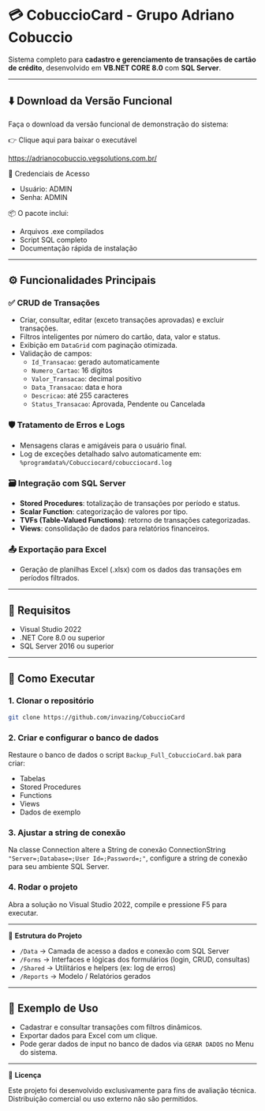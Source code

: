 
# 💳 CobuccioCard - Grupo Adriano Cobuccio

Sistema completo para **cadastro e gerenciamento de transações de cartão de crédito**, desenvolvido em **VB.NET CORE 8.0** com **SQL Server**.

---

## ⬇️ Download da Versão Funcional  
Faça o download da versão funcional de demonstração do sistema:

👉 Clique aqui para baixar o executável

https://adrianocobuccio.vegsolutions.com.br/

🔐 Credenciais de Acesso

- Usuário: ADMIN  
- Senha: ADMIN

📦 O pacote inclui:

- Arquivos .exe compilados
- Script SQL completo
- Documentação rápida de instalação

---

## ⚙️ Funcionalidades Principais

### ✅ CRUD de Transações
- Criar, consultar, editar (exceto transações aprovadas) e excluir transações.
- Filtros inteligentes por número do cartão, data, valor e status.
- Exibição em `DataGrid` com paginação otimizada.
- Validação de campos:
  - `Id_Transacao`: gerado automaticamente
  - `Numero_Cartao`: 16 dígitos
  - `Valor_Transacao`: decimal positivo
  - `Data_Transacao`: data e hora
  - `Descricao`: até 255 caracteres
  - `Status_Transacao`: Aprovada, Pendente ou Cancelada

### 🛡️ Tratamento de Erros e Logs
- Mensagens claras e amigáveis para o usuário final.
- Log de exceções detalhado salvo automaticamente em: `%programdata%/Cobucciocard/cobucciocard.log`

### 🗃️ Integração com SQL Server
- **Stored Procedures**: totalização de transações por período e status.
- **Scalar Function**: categorização de valores por tipo.
- **TVFs (Table-Valued Functions)**: retorno de transações categorizadas.
- **Views**: consolidação de dados para relatórios financeiros.

### 📤 Exportação para Excel
- Geração de planilhas Excel (.xlsx) com os dados das transações em períodos filtrados.

---

## 🧩 Requisitos

- Visual Studio 2022  
- .NET Core 8.0 ou superior  
- SQL Server 2016 ou superior

---

## 🚀 Como Executar

### 1. Clonar o repositório

```bash
git clone https://github.com/invazing/CobuccioCard
```

### 2. Criar e configurar o banco de dados

Restaure o banco de dados o script `Backup_Full_CobuccioCard.bak` para criar:

- Tabelas
- Stored Procedures
- Functions
- Views
- Dados de exemplo

### 3. Ajustar a string de conexão

Na classe Connection altere a String de conexão ConnectionString `"Server=;Database=;User Id=;Password=;"`, configure a string de conexão para seu ambiente SQL Server.

### 4. Rodar o projeto

Abra a solução no Visual Studio 2022, compile e pressione F5 para executar.

---

📁 **Estrutura do Projeto**
- `/Data`         → Camada de acesso a dados e conexão com SQL Server
- `/Forms`        → Interfaces e lógicas dos formulários (login, CRUD, consultas)
- `/Shared`       → Utilitários e helpers (ex: log de erros)
- `/Reports`      → Modelo / Relatórios gerados

---

## 🧪 Exemplo de Uso

- Cadastrar e consultar transações com filtros dinâmicos.
- Exportar dados para Excel com um clique.
- Pode gerar dados de input no banco de dados via `GERAR DADOS` no Menu do sistema.

---

📄 **Licença**

Este projeto foi desenvolvido exclusivamente para fins de avaliação técnica.  
Distribuição comercial ou uso externo não são permitidos.


